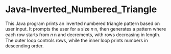# Java-Inverted_Numbered_Triangle
This Java program prints an inverted numbered triangle pattern based on user input. It prompts the user for a size  𝑛 n, then generates a pattern where each row starts from  𝑛 n and decrements, with rows decreasing in length. The outer loop controls rows, while the inner loop prints numbers in descending order.
